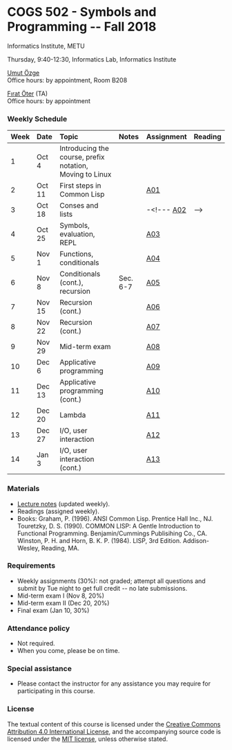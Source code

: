 # COGS 502 - Symbols and Programming -- Fall 2018
Informatics Institute, METU

Thursday, 9:40-12:30, Informatics Lab, Informatics Institute

[Umut Özge](https://umutozge.github.io)   
Office hours: by appointment, Room B208

[Fırat Öter](mailto:foter@metu.edu.tr) (TA)  
Office hours: by appointment  

### Weekly Schedule

|Week| Date   | Topic | Notes | Assignment | Reading
:---|:---|:---|:---|:---|:--- 
1   | Oct 4 | Introducing the course, prefix notation, Moving to Linux
2   | Oct 11 | First steps in Common Lisp |  | [A01](assignments/cogs502-assignment-01.pdf) |
3   | Oct 18 | Conses and lists |  |-<!--- [A02](assignments/cogs502-assignment-02.pdf) | -->
4   | Oct 25  | Symbols, evaluation, REPL |  |[A03](assignments/cogs502-assignment-03.pdf) |
5   | Nov 1 | Functions, conditionals |  | [A04](assignments/cogs502-assignment-04.pdf) | 
6   | Nov 8 | Conditionals (cont.), recursion | Sec. 6-7 | [A05](assignments/cogs502-assignment-05.pdf) |
7   | Nov 15 | Recursion (cont.) | | [A06](assignments/cogs502-assignment-06.pdf) |
8   | Nov 22  | Recursion (cont.) | | [A07](assignments/cogs502-assignment-07.pdf) |
9   | Nov 29 | Mid-term exam | | [A08](assignments/cogs502-assignment-08.pdf)|
10  | Dec 6 | Applicative programming | | [A09](assignments/cogs502-assignment-09.pdf)|
11  | Dec 13 | Applicative programming (cont.) | | [A10](assignments/cogs502-assignment-10.pdf)
12  | Dec 20  | Lambda | | [A11](assignments/cogs502-assignment-11.pdf)
13  | Dec 27  | I/O, user interaction  | |[A12](assignments/cogs502-assignment-12.pdf)
14  | Jan 3 | I/O, user interaction (cont.) | | [A13](assignments/cogs502-assignment-13.pdf)


### Materials

* [Lecture notes](notes/cogs502-lecture-notes.pdf) (updated weekly).
* Readings (assigned weekly).
* Books:
	Graham, P. (1996). ANSI Common Lisp. Prentice Hall Inc., NJ.
	Touretzky, D. S. (1990). COMMON LISP: A Gentle Introduction to Functional Programming. Benjamin/Cummings Publisihing Co., CA.
	Winston, P. H. and Horn, B. K. P. (1984). LISP, 3rd Edition. Addison-Wesley, Reading, MA.

### Requirements

* Weekly assignments (30%): not graded; attempt all questions and submit by Tue night to get full credit -- no late submissions.
* Mid-term exam I (Nov 8, 20%)
* Mid-term exam II (Dec 20, 20%)
* Final exam (Jan 10, 30%)

### Attendance policy

* Not required.
* When you come, please be on time.

### Special assistance

* Please contact the instructor for any assistance you may require for participating in this course.

### License
The textual content of this course is licensed under the [Creative Commons Attribution 4.0 International License](https://creativecommons.org/licenses/by/4.0/), and the accompanying source code is licensed under the [MIT license](http://opensource.org/licenses/mit-license.php), unless otherwise stated.
